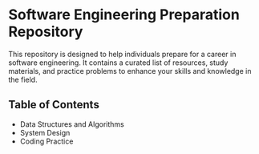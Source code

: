 # Software Engineering Preparation Repository

This repository is designed to help individuals prepare for a career in software engineering. It contains a curated list of resources, study materials, and practice problems to enhance your skills and knowledge in the field.

## Table of Contents

- Data Structures and Algorithms
- System Design
- Coding Practice